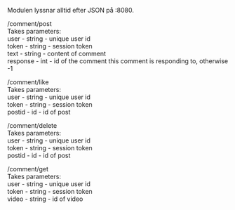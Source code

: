 Modulen lyssnar alltid efter JSON på :8080.    

/comment/post  
Takes parameters:  
user - string - unique user id  
token - string - session token  
text - string - content of comment  
response - int - id of the comment this comment is responding to, otherwise -1      


/comment/like  
Takes parameters:  
user - string - unique user id  
token - string - session token  
postid - id - id of post    

/comment/delete  
Takes parameters:  
user - string - unique user id  
token - string - session token  
postid - id - id of post    

/comment/get  
Takes parameters:  
user - string - unique user id  
token - string - session token  
video - string - id of video
